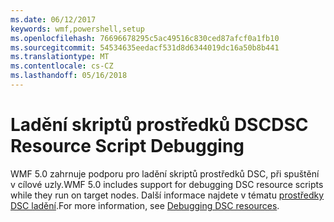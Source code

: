 ```yaml
---
ms.date: 06/12/2017
keywords: wmf,powershell,setup
ms.openlocfilehash: 76696678295c5ac49516c830ced87afcf0a1fb10
ms.sourcegitcommit: 54534635eedacf531d8d6344019dc16a50b8b441
ms.translationtype: MT
ms.contentlocale: cs-CZ
ms.lasthandoff: 05/16/2018
---
```

# <a name="dsc-resource-script-debugging"></a><span data-ttu-id="e2692-102">Ladění skriptů prostředků DSC</span><span class="sxs-lookup"><span data-stu-id="e2692-102">DSC Resource Script Debugging</span></span>

<span data-ttu-id="e2692-103">WMF 5.0 zahrnuje podporu pro ladění skriptů prostředků DSC, při spuštění v cílové uzly.</span><span class="sxs-lookup"><span data-stu-id="e2692-103">WMF 5.0 includes support for debugging DSC resource scripts while they run on target nodes.</span></span>
<span data-ttu-id="e2692-104">Další informace najdete v tématu [prostředky DSC ladění](https://msdn.microsoft.com/powershell/dsc/debugresource).</span><span class="sxs-lookup"><span data-stu-id="e2692-104">For more information, see [Debugging DSC resources](https://msdn.microsoft.com/powershell/dsc/debugresource).</span></span>
